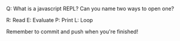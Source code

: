 Q: What is a javascript REPL? Can you name two ways to open one?

R: Read
E: Evaluate 
P: Print
L: Loop


Remember to commit and push when you're finished!